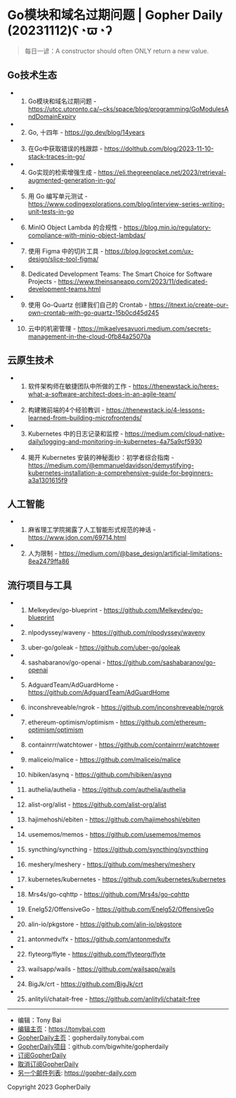 # Go模块和域名过期问题 | Gopher Daily (20231112)ʕ◔ϖ◔ʔ

>每日一谚：A constructor should often ONLY return a new value.

## Go技术生态


- 1. Go模块和域名过期问题 - https://utcc.utoronto.ca/~cks/space/blog/programming/GoModulesAndDomainExpiry

- 2. Go, 十四年 - https://go.dev/blog/14years

- 3. 在Go中获取错误的栈跟踪 - https://dolthub.com/blog/2023-11-10-stack-traces-in-go/

- 4. Go实现的检索增强生成 - https://eli.thegreenplace.net/2023/retrieval-augmented-generation-in-go/

- 5. 用 Go 编写单元测试 - https://www.codingexplorations.com/blog/interview-series-writing-unit-tests-in-go

- 6. MinIO Object Lambda 的合规性 - https://blog.min.io/regulatory-compliance-with-minio-object-lambdas/

- 7. 使用 Figma 中的切片工具 - https://blog.logrocket.com/ux-design/slice-tool-figma/

- 8. Dedicated Development Teams: The Smart Choice for Software Projects - https://www.theinsaneapp.com/2023/11/dedicated-development-teams.html

- 9. 使用 Go-Quartz 创建我们自己的 Crontab - https://itnext.io/create-our-own-crontab-with-go-quartz-15b0cd45d245

- 10. 云中的机密管理 - https://mikaelvesavuori.medium.com/secrets-management-in-the-cloud-0fb84a25070a


## 云原生技术


- 1. 软件架构师在敏捷团队中所做的工作 - https://thenewstack.io/heres-what-a-software-architect-does-in-an-agile-team/

- 2. 构建微前端的4个经验教训 - https://thenewstack.io/4-lessons-learned-from-building-microfrontends/

- 3. Kubernetes 中的日志记录和监控 - https://medium.com/cloud-native-daily/logging-and-monitoring-in-kubernetes-4a75a9cf5930

- 4. 揭开 Kubernetes 安装的神秘面纱：初学者综合指南 - https://medium.com/@emmanueldavidson/demystifying-kubernetes-installation-a-comprehensive-guide-for-beginners-a3a1301615f9


## 人工智能


- 1. 麻省理工学院揭露了人工智能形式规范的神话 - https://www.jdon.com/69714.html

- 2. 人为限制 - https://medium.com/@base_design/artificial-limitations-8ea2479ffa86


## 流行项目与工具


- 1. Melkeydev/go-blueprint - https://github.com/Melkeydev/go-blueprint

- 2. nlpodyssey/waveny - https://github.com/nlpodyssey/waveny

- 3. uber-go/goleak - https://github.com/uber-go/goleak

- 4. sashabaranov/go-openai - https://github.com/sashabaranov/go-openai

- 5. AdguardTeam/AdGuardHome - https://github.com/AdguardTeam/AdGuardHome

- 6. inconshreveable/ngrok - https://github.com/inconshreveable/ngrok

- 7. ethereum-optimism/optimism - https://github.com/ethereum-optimism/optimism

- 8. containrrr/watchtower - https://github.com/containrrr/watchtower

- 9. maliceio/malice - https://github.com/maliceio/malice

- 10. hibiken/asynq - https://github.com/hibiken/asynq

- 11. authelia/authelia - https://github.com/authelia/authelia

- 12. alist-org/alist - https://github.com/alist-org/alist

- 13. hajimehoshi/ebiten - https://github.com/hajimehoshi/ebiten

- 14. usememos/memos - https://github.com/usememos/memos

- 15. syncthing/syncthing - https://github.com/syncthing/syncthing

- 16. meshery/meshery - https://github.com/meshery/meshery

- 17. kubernetes/kubernetes - https://github.com/kubernetes/kubernetes

- 18. Mrs4s/go-cqhttp - https://github.com/Mrs4s/go-cqhttp

- 19. Enelg52/OffensiveGo - https://github.com/Enelg52/OffensiveGo

- 20. alin-io/pkgstore - https://github.com/alin-io/pkgstore

- 21. antonmedv/fx - https://github.com/antonmedv/fx

- 22. flyteorg/flyte - https://github.com/flyteorg/flyte

- 23. wailsapp/wails - https://github.com/wailsapp/wails

- 24. BigJk/crt - https://github.com/BigJk/crt

- 25. anlityli/chatait-free - https://github.com/anlityli/chatait-free


----

- 编辑：Tony Bai
- [编辑主页](https://tonybai.com)：https://tonybai.com
- [GopherDaily主页](https://gopherdaily.tonybai.com)：gopherdaily.tonybai.com
- [GopherDaily项目](https://github.com/bigwhite/gopherdaily)：github.com/bigwhite/gopherdaily
- [订阅GopherDaily](https://gopherdaily.tonybai.com/subscribe)
- [取消订阅GopherDaily](https://gopherdaily.tonybai.com/unsubscribe)
- [另一个邮件列表](https://gopher-daily.com): https://gopher-daily.com

Copyright 2023 GopherDaily
